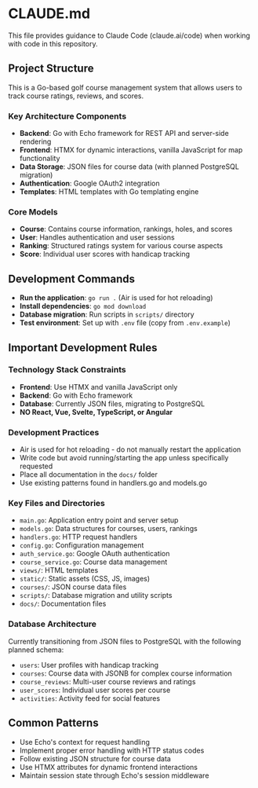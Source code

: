 # CLAUDE.md

This file provides guidance to Claude Code (claude.ai/code) when working with code in this repository.

## Project Structure

This is a Go-based golf course management system that allows users to track course ratings, reviews, and scores.

### Key Architecture Components

- **Backend**: Go with Echo framework for REST API and server-side rendering
- **Frontend**: HTMX for dynamic interactions, vanilla JavaScript for map functionality
- **Data Storage**: JSON files for course data (with planned PostgreSQL migration)
- **Authentication**: Google OAuth2 integration
- **Templates**: HTML templates with Go templating engine

### Core Models

- **Course**: Contains course information, rankings, holes, and scores
- **User**: Handles authentication and user sessions
- **Ranking**: Structured ratings system for various course aspects
- **Score**: Individual user scores with handicap tracking

## Development Commands

- **Run the application**: `go run .` (Air is used for hot reloading)
- **Install dependencies**: `go mod download`
- **Database migration**: Run scripts in `scripts/` directory
- **Test environment**: Set up with `.env` file (copy from `.env.example`)

## Important Development Rules

### Technology Stack Constraints
- **Frontend**: Use HTMX and vanilla JavaScript only
- **Backend**: Go with Echo framework
- **Database**: Currently JSON files, migrating to PostgreSQL
- **NO React, Vue, Svelte, TypeScript, or Angular**

### Development Practices
- Air is used for hot reloading - do not manually restart the application
- Write code but avoid running/starting the app unless specifically requested
- Place all documentation in the `docs/` folder
- Use existing patterns found in handlers.go and models.go

### Key Files and Directories

- `main.go`: Application entry point and server setup
- `models.go`: Data structures for courses, users, rankings
- `handlers.go`: HTTP request handlers
- `config.go`: Configuration management
- `auth_service.go`: Google OAuth authentication
- `course_service.go`: Course data management
- `views/`: HTML templates
- `static/`: Static assets (CSS, JS, images)
- `courses/`: JSON course data files
- `scripts/`: Database migration and utility scripts
- `docs/`: Documentation files

### Database Architecture

Currently transitioning from JSON files to PostgreSQL with the following planned schema:
- `users`: User profiles with handicap tracking
- `courses`: Course data with JSONB for complex course information
- `course_reviews`: Multi-user course reviews and ratings
- `user_scores`: Individual user scores per course
- `activities`: Activity feed for social features

## Common Patterns

- Use Echo's context for request handling
- Implement proper error handling with HTTP status codes
- Follow existing JSON structure for course data
- Use HTMX attributes for dynamic frontend interactions
- Maintain session state through Echo's session middleware